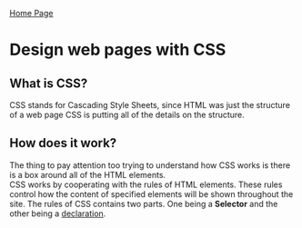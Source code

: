 <a href="README.md">Home Page</a>


<body>
    <title>DISCUSSION_05</title>
        <h1>Design web pages with CSS</h1>
        <h2>What is CSS?</h2>
        CSS stands for Cascading Style Sheets, since HTML was just the structure of a web page CSS is putting all of the details on the structure.
        <h2>How does it work?</h2>
        The thing to pay attention too trying to understand how CSS works is there is a box around all of the HTML elements. <br>
        CSS works by cooperating with the rules of HTML elements. These rules control how the content of specified elements will be shown throughout the site.
        The rules of CSS contains two parts. One being a <b>Selector</b> and the other being a <u>declaration</u>.
</body>
